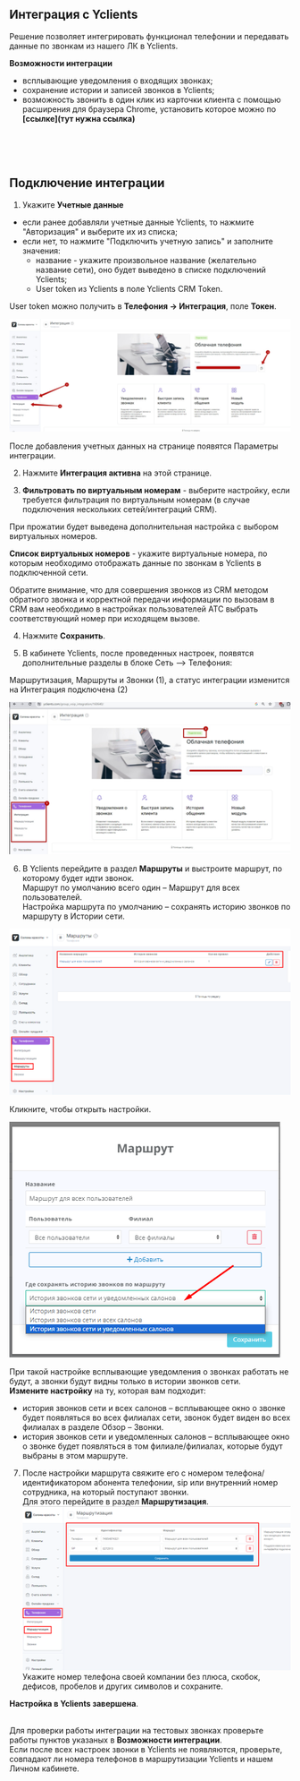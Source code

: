 ## Интеграция с Yclients  <br />

Решение позволяет интегрировать функционал телефонии и передавать данные по звонкам из нашего ЛК в Yclients.<br /> 

**Возможности интеграции**  <br />

- всплывающие уведомления о входящих звонках;
- сохранение истории и записей звонков в Yclients;
- возможность звонить в один клик из карточки клиента с помощью расширения для браузера Chrome, установить которое можно по **[ссылке](тут нужна ссылка)**  <br />

<br />
<br />
<br />

## Подключение интеграции  <br />

1. Укажите **Учетные данные** <br />

- если ранее добавляли учетные данные Yclients, то нажмите "Авторизация" и выберите их из списка;
- если нет, то нажмите "Подключить учетную запись" и заполните значения:
  - название - укажите произвольное название (желательно название сети), оно будет выведено в списке подключений Yclients;
  - User token из Yclients в поле Yclients CRM Token. <br />

User token можно получить в **Телефония -> Интеграция**, поле **Токен**. <br /> 

![image](yclients_auth.jpg)
<br /> 

После добавления учетных данных на странице появятся Параметры интеграции. <br /> 

2. Нажмите **Интеграция активна** на этой странице. <br /> 

3. **Фильтровать по виртуальным номерам** - выберите настройку, если требуется фильтрация по виртуальным номерам (в случае подключения нескольких сетей/интеграций CRM). <br /> 

При прожатии будет выведена дополнительная настройка с выбором виртуальных номеров. <br />  

**Список виртуальных номеров** - укажите виртуальные номера, по которым необходимо отображать данные по звонкам в Yclients в подключенной сети. <br /> 

Обратите внимание, что для совершения звонков из CRM методом обратного звонка и корректной передачи информации по вызовам в CRM вам необходимо в настройках пользователей АТС выбрать соответствующий номер при исходящем вызове.  <br />  

4. Нажмите **Cохранить**. <br /> 

5. В кабинете Yclients, после проведенных настроек, появятся дополнительные разделы в блоке Сеть –> Телефония: <br /> 

Маршрутизация, Маршруты и Звонки (1), а статус интеграции изменится на Интеграция подключена (2) <br />  

![image](yclients_2.jpg)
<br />


6. В Yclients перейдите в раздел **Маршруты** и выстроите маршрут, по которому будет идти звонок. <br /> 
Маршрут по умолчанию всего один – Маршрут для всех пользователей. <br /> 
Настройка маршрута по умолчанию – сохранять историю звонков по маршруту в Истории сети. <br />

![image](Yclients_marshroot1.png) <br /> 

Кликните, чтобы открыть настройки. <br />

![image](Yclients_marshroot2.png) <br />

При такой настройке всплывающие уведомления о звонках работать не будут, а звонки будут видны только в истории звонков сети.  <br />
**Измените настройку** на ту, которая вам подходит: <br />
  - история звонков сети и всех салонов – всплывающее окно о звонке будет появляться во всех филиалах сети, звонок будет виден во всех филиалах в разделе Обзор – Звонки. 
  - история звонков сети и уведомленных салонов – всплывающее окно о звонке будет появляться в том филиале/филиалах, которые будут выбраны в этом маршруте. <br />

7. После настройки маршрута свяжите его с номером телефона/идентификатором абонента телефонии, sip или внутренний номер сотрудника, на который поступают звонки. <br />
Для этого перейдите в раздел **Маршрутизация**.
 ![image](Yclients_marshrootizacia1.png) <br />
Укажите номер телефона своей компании без плюса, скобок, дефисов, пробелов и других символов и сохраните. <br />

**Настройка в  Yclients завершена**. <br />
<br />   

Для проверки работы интеграции на тестовых звонках проверьте работы пунктов указаных в **Возможности интеграции**. <br />
Если после всех настроек звонки в Yclients не появляются, проверьте, совпадают ли номера телефонов в маршрутизации Yclients и нашем Личном кабинете.


